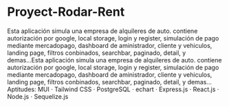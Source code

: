 # Proyect-Rodar-Rent
Esta aplicación simula una empresa de alquileres de auto.
contiene autorización por google, local storage, login y register, simulación de pago mediante mercadopago, dashboard de aministrador, cliente y vehiculos, landing page, filtros conbinados, searchbar, paginado, detail, y demas...Esta aplicación simula una empresa de alquileres de auto. contiene autorización por google, local storage, login y register, simulación de pago mediante mercadopago, dashboard de aministrador, cliente y vehiculos, landing page, filtros conbinados, searchbar, paginado, detail, y demas...
Aptitudes: MUI · Tailwind CSS · PostgreSQL · echart · Express.js · React.js · Node.js · Sequelize.js
